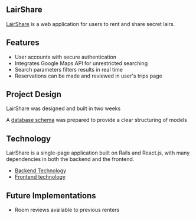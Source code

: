 ## LairShare

[LairShare](www.lairshare.xyz) is a web application for users to rent and share secret lairs.


## Features

- User accounts with secure authentication
- Integrates Google Maps API for unrestricted searching
- Search parameters filters results in real time
- Reservations can be made and reviewed in user's trips page


## Project Design

LairShare was designed and built in two weeks


A [database schema](./docs/schema.md) was prepared to provide a clear structuring of models


## Technology

LairShare is a single-page application built on Rails and React.js, with many dependencies in both the backend and the frontend.

- [Backend Technology](./docs/backend.md)
- [Frontend technology](./docs/frontend.md)

## Future Implementations

- Room reviews available to previous renters

